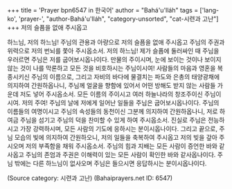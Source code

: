 +++
title = 'Prayer bpn6547 in 한국어'
author = "Bahá'u'lláh"
tags = ['lang-ko', 'prayer-', "author-Bahá'u'lláh", "category-unsorted", "cat-시련과 고난"]
+++
저의 슬픔을 없애 주시옵고

하느님, 저의 하느님! 주님의 관용과 아량으로 저의 슬픔을 없애 주시옵고 주님의 주권과 위력으로 저의 번뇌를 쫓아 주시옵소서. 저의 하느님! 제가 슬픔에 둘러싸인 때 주님을 우러르면 주님은 저를 굽어보시옵나이다. 만물의 주이시며, 눈에 보이는 것이나 보이지 않는 것이 나를 막론하고 모든 것을 비호하시는 주님이시여! 사람들의 마음과 영혼을 복종시키신 주님의 이름으로, 그리고 자비의 바다에 물결치는 파도와 은총의 태양광채에 의지하여 간원하옵나니, 주님께 얼굴을 향함에 있어서 어떤 방해도 받지 않는 사람들 가운데 저도 넣어 주시옵소서. 모든 이름의 주이시고 여러 하늘나라의 창조주이신 주님이시여.
저의 주여! 주님의 날에 저에게 일어난 일들을 주님은 굽어보시옵나이다. 주님의 이름들의 여명이시고 주님의 속성들의 동천이신 그분께 의지하여 간원하옵나니, 저로 하여금 주님을 섬기고 주님의 덕을 찬미할 수 있게 하여 주시옵소서. 진실로 주님은 전능하시고 가장 강력하시며, 모든 사람의 기도에 응하시는 분이시옵나이다.
그리고 끝으로, 주님 모습의 빛에 의지하여 간원하오니, 저의 일들을 축복하여 주시옵고 저의 빚을 갚아 주시오며 저의 부족함을 채워 주시옵소서. 주님의 힘과 지배는 모든 사람이 증언한 바와 같사옵고 주님의 존엄과 주권은 이해력이 있는 모든 사람이 확인한 바와 같사옵나이다. 주님 밖에는 다른 하느님이 없사오며 주님은 들으시면 응답하시는 분이시옵나이다.

(Source category: 시련과 고난)
(Bahaiprayers.net ID: 6547)
